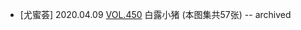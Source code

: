 - [尤蜜荟] 2020.04.09 [VOL.450](http://china-toutiao.com/single-post.php?category=Beauty&id=22216&page=7) 白露小猪 (本图集共57张) -- archived

